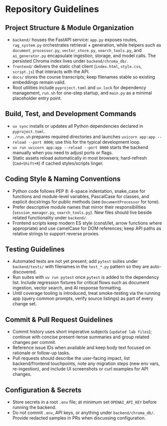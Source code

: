 # Repository Guidelines

## Project Structure & Module Organization
- `backend/` houses the FastAPI service: `app.py` exposes routes, `rag_system.py` orchestrates retrieval + generation, while helpers such as `document_processor.py`, `vector_store.py`, `search_tools.py`, and `ai_generator.py` encapsulate ingestion, storage, and model calls. The persisted Chroma index lives under `backend/chroma_db/`.
- `frontend/` delivers the static chat client (`index.html`, `style.css`, `script.js`) that interacts with the API.
- `docs/` stores the course transcripts; keep filenames stable so existing embeddings remain valid.
- Root utilities include `pyproject.toml` and `uv.lock` for dependency management, `run.sh` for one-step startup, and `main.py` as a minimal placeholder entry point.

## Build, Test, and Development Commands
- `uv sync` installs or updates all Python dependencies declared in `pyproject.toml`.
- `./run.sh` prepares required directories and launches `uvicorn app:app --reload --port 8000`; use this for the typical development loop.
- `uv run uvicorn app:app --reload --port 8000` starts the backend manually when you need to adjust ports or flags.
- Static assets reload automatically in most browsers; hard-refresh (`Cmd+Shift+R`) if cached styles/scripts linger.

## Coding Style & Naming Conventions
- Python code follows PEP 8: 4-space indentation, snake_case for functions and module-level variables, PascalCase for classes, and explicit docstrings for public methods (see `DocumentProcessor` for tone).
- Prefer descriptive module names that mirror their responsibilities (`session_manager.py`, `search_tools.py`). New files should live beside related functionality under `backend/`.
- Frontend scripts keep modern ES style (const/let, arrow functions where appropriate) and use camelCase for DOM references; keep API paths as relative strings to support reverse proxies.

## Testing Guidelines
- Automated tests are not yet present; add `pytest` suites under `backend/tests/` with filenames in the `test_*.py` pattern so they are auto-discovered.
- Run suites with `uv run pytest` once `pytest` is added to the dependency list. Include regression fixtures for critical flows such as document ingestion, vector search, and AI response formatting.
- Until coverage tooling is introduced, treat smoke-testing via the running app (query common prompts, verify source listings) as part of every change set.

## Commit & Pull Request Guidelines
- Commit history uses short imperative subjects (`updated lab files`); continue with concise present-tense summaries and group related changes per commit.
- Reference issue IDs when available and keep body text focused on rationale or follow-up tasks.
- Pull requests should describe the user-facing impact, list backend/frontend touchpoints, note any migration steps (new env vars, re-ingestion), and include UI screenshots or curl examples for API changes.

## Configuration & Secrets
- Store secrets in a root `.env` file; at minimum set `OPENAI_API_KEY` before running the backend.
- Do not commit `.env`, API keys, or anything under `backend/chroma_db/`. Provide redacted samples in PRs when discussing configuration.
